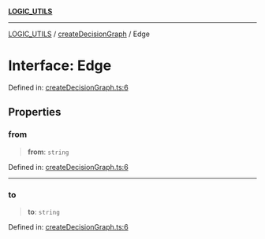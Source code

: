 [**LOGIC_UTILS**](../../README.md)

***

[LOGIC_UTILS](../../README.md) / [createDecisionGraph](../README.md) / Edge

# Interface: Edge

Defined in: [createDecisionGraph.ts:6](https://github.com/dailker/everyutil/blob/db1e809d4c097dd2ba5f952e07c115f09a518c6c/src/logic/createDecisionGraph.ts#L6)

## Properties

### from

> **from**: `string`

Defined in: [createDecisionGraph.ts:6](https://github.com/dailker/everyutil/blob/db1e809d4c097dd2ba5f952e07c115f09a518c6c/src/logic/createDecisionGraph.ts#L6)

***

### to

> **to**: `string`

Defined in: [createDecisionGraph.ts:6](https://github.com/dailker/everyutil/blob/db1e809d4c097dd2ba5f952e07c115f09a518c6c/src/logic/createDecisionGraph.ts#L6)

